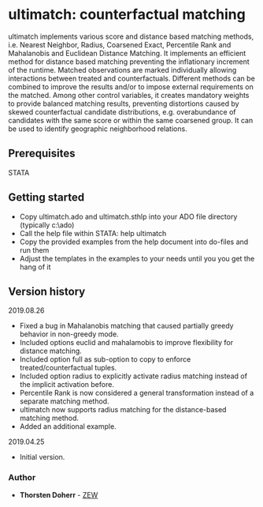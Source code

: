 # ultimatch: counterfactual matching
ultimatch implements various score and distance based matching methods, i.e. Nearest Neighbor, Radius, Coarsened Exact, Percentile Rank and Mahalanobis and Euclidean Distance Matching. It implements an efficient method for distance based matching preventing the inflationary increment of the runtime. Matched observations are marked individually allowing interactions between treated and counterfactuals. Different methods can be combined to improve the results and/or to impose external requirements on the matched. Among other control variables, it creates mandatory weights to provide balanced matching results, preventing distortions caused by skewed counterfactual candidate distributions, e.g. overabundance of candidates with the same score or within  the same coarsened group. It can be used to identify geographic neighborhood relations.
## Prerequisites
STATA
## Getting started
* Copy ultimatch.ado and ultimatch.sthlp into your ADO file directory (typically c:\ado)
* Call the help file within STATA: help ultimatch
* Copy the provided examples from the help document into do-files and run them
* Adjust the templates in the examples to your needs until you you get the hang of it
## Version history
2019.08.26 
* Fixed a bug in Mahalanobis matching that caused partially greedy behavior in non-greedy mode.
* Included options euclid and mahalamobis to improve flexibility for distance matching.
* Included option full as sub-option to copy to enforce treated/counterfactual tuples.
* Included option radius to explicitly activate radius matching instead of the implicit activation before.
* Percentile Rank is now considered a general transformation instead of a separate matching method.
* ultimatch now supports radius matching for the distance-based matching method.
* Added an additional example.

2019.04.25
* Initial version.
### Author
* **Thorsten Doherr** - [ZEW](https://www.zew.de/en/team/tdo/)
